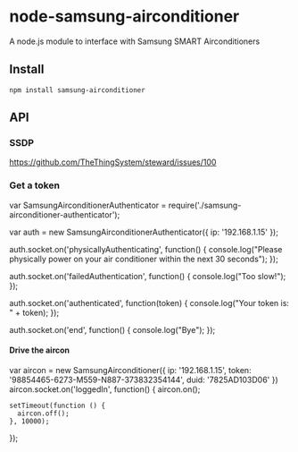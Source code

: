 node-samsung-airconditioner
===========================

A node.js module to interface with Samsung SMART Airconditioners

Install
-------

    npm install samsung-airconditioner

API
---

### SSDP

https://github.com/TheThingSystem/steward/issues/100

### Get a token

  var SamsungAirconditionerAuthenticator = require('./samsung-airconditioner-authenticator');


  var auth = new SamsungAirconditionerAuthenticator({
    ip: '192.168.1.15' 
  });

  auth.socket.on('physicallyAuthenticating', function() {
    console.log("Please physically power on your air conditioner within the next 30 seconds");
  });

  auth.socket.on('failedAuthentication', function() {
    console.log("Too slow!");
  });

  auth.socket.on('authenticated', function(token) {
    console.log("Your token is: " + token);
  });

  auth.socket.on('end', function() {
    console.log("Bye");
  });

#### Drive the aircon

  var aircon = new SamsungAirconditioner({
    ip: '192.168.1.15',
    token: '98854465-6273-M559-N887-373832354144',
    duid: '7825AD103D06'
  })
  aircon.socket.on('loggedIn', function() {
    aircon.on();

    setTimeout(function () {
      aircon.off();
    }, 10000);
  });